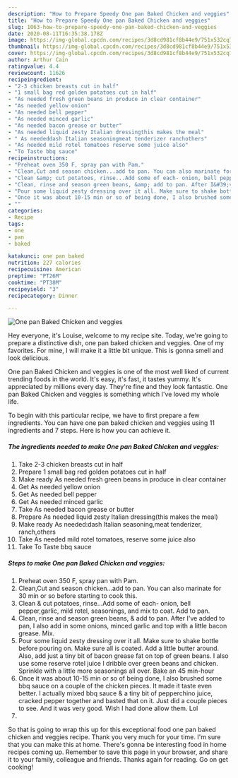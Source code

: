 ```yaml
---
description: "How to Prepare Speedy One pan Baked Chicken and veggies"
title: "How to Prepare Speedy One pan Baked Chicken and veggies"
slug: 1063-how-to-prepare-speedy-one-pan-baked-chicken-and-veggies
date: 2020-08-11T16:35:38.178Z
image: https://img-global.cpcdn.com/recipes/3d8cd981cf8b44e9/751x532cq70/one-pan-baked-chicken-and-veggies-recipe-main-photo.jpg
thumbnail: https://img-global.cpcdn.com/recipes/3d8cd981cf8b44e9/751x532cq70/one-pan-baked-chicken-and-veggies-recipe-main-photo.jpg
cover: https://img-global.cpcdn.com/recipes/3d8cd981cf8b44e9/751x532cq70/one-pan-baked-chicken-and-veggies-recipe-main-photo.jpg
author: Arthur Cain
ratingvalue: 4.4
reviewcount: 11626
recipeingredient:
- "2-3 chicken breasts cut in half"
- "1 small bag red golden potatoes cut in half"
- "As needed fresh green beans in produce in clear container"
- "As needed yellow onion"
- "As needed bell pepper"
- "As needed minced garlic"
- "As needed bacon grease or butter"
- "As needed liquid zesty Italian dressingthis makes the meal"
- " As neededdash Italian seasoningmeat tenderizer ranchothers"
- "As needed mild rotel tomatoes reserve some juice also"
- "To Taste bbq sauce"
recipeinstructions:
- "Preheat oven 350 F, spray pan with Pam."
- "Clean,Cut and season chicken...add to pan. You can also marinate for 30 min or so before starting to cook this."
- "Clean &amp; cut potatoes, rinse...Add some of each- onion, bell pepper,garlic, mild rotel, seasonings, and mix to coat. Add to pan."
- "Clean, rinse and season green beans, &amp; add to pan. After I&#39;ve added to pan, I also add in some onions, minced garlic and top with a little bacon grease. Mix."
- "Pour some liquid zesty dressing over it all. Make sure to shake bottle before pouring on. Make sure all is coated. Add a little butter around. Also, add just a tiny bit of bacon grease fat on top of green beans. I also use some reserve rotel juice I dribble over green beans and chicken. Sprinkle with a little more seasonings all over. Bake an 45 min-hour"
- "Once it was about 10-15 min or so of being done, I also brushed some bbq sauce on a couple of the chicken pieces. It made it taste even better. I actually mixed bbq sauce &amp; a tiny bit of pepperchino juice, cracked pepper together and basted that on it. Just did a couple pieces to see. And it was very good. Wish I had done allow them. Lol"
- ""
categories:
- Recipe
tags:
- one
- pan
- baked

katakunci: one pan baked 
nutrition: 227 calories
recipecuisine: American
preptime: "PT26M"
cooktime: "PT38M"
recipeyield: "3"
recipecategory: Dinner

---
```



![One pan Baked Chicken and veggies](https://img-global.cpcdn.com/recipes/3d8cd981cf8b44e9/751x532cq70/one-pan-baked-chicken-and-veggies-recipe-main-photo.jpg)

Hey everyone, it's Louise, welcome to my recipe site. Today, we're going to prepare a distinctive dish, one pan baked chicken and veggies. One of my favorites. For mine, I will make it a little bit unique. This is gonna smell and look delicious.



One pan Baked Chicken and veggies is one of the most well liked of current trending foods in the world. It's easy, it's fast, it tastes yummy. It's appreciated by millions every day. They're fine and they look fantastic. One pan Baked Chicken and veggies is something which I've loved my whole life.


To begin with this particular recipe, we have to first prepare a few ingredients. You can have one pan baked chicken and veggies using 11 ingredients and 7 steps. Here is how you can achieve it.

<!--inarticleads1-->

##### The ingredients needed to make One pan Baked Chicken and veggies:

1. Take 2-3 chicken breasts cut in half
1. Prepare 1 small bag red golden potatoes cut in half
1. Make ready As needed fresh green beans in produce in clear container
1. Get As needed yellow onion
1. Get As needed bell pepper
1. Get As needed minced garlic
1. Take As needed bacon grease or butter
1. Prepare As needed liquid zesty Italian dressing(this makes the meal)
1. Make ready  As needed:dash Italian seasoning,meat tenderizer, ranch,others
1. Take As needed mild rotel tomatoes, reserve some juice also
1. Take To Taste bbq sauce




<!--inarticleads2-->

##### Steps to make One pan Baked Chicken and veggies:

1. Preheat oven 350 F, spray pan with Pam.
1. Clean,Cut and season chicken...add to pan. You can also marinate for 30 min or so before starting to cook this.
1. Clean &amp; cut potatoes, rinse...Add some of each- onion, bell pepper,garlic, mild rotel, seasonings, and mix to coat. Add to pan.
1. Clean, rinse and season green beans, &amp; add to pan. After I&#39;ve added to pan, I also add in some onions, minced garlic and top with a little bacon grease. Mix.
1. Pour some liquid zesty dressing over it all. Make sure to shake bottle before pouring on. Make sure all is coated. Add a little butter around. Also, add just a tiny bit of bacon grease fat on top of green beans. I also use some reserve rotel juice I dribble over green beans and chicken. Sprinkle with a little more seasonings all over. Bake an 45 min-hour
1. Once it was about 10-15 min or so of being done, I also brushed some bbq sauce on a couple of the chicken pieces. It made it taste even better. I actually mixed bbq sauce &amp; a tiny bit of pepperchino juice, cracked pepper together and basted that on it. Just did a couple pieces to see. And it was very good. Wish I had done allow them. Lol
1. 




So that is going to wrap this up for this exceptional food one pan baked chicken and veggies recipe. Thank you very much for your time. I'm sure that you can make this at home. There's gonna be interesting food in home recipes coming up. Remember to save this page in your browser, and share it to your family, colleague and friends. Thanks again for reading. Go on get cooking!

